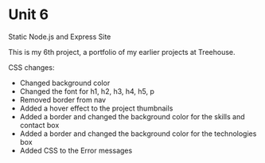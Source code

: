 # Unit 6
 Static Node.js and Express Site

This is my 6th project, a portfolio of my earlier projects at Treehouse.

 

CSS changes:
- Changed background color
- Changed the font for h1, h2, h3, h4, h5, p
- Removed border from nav
- Added a hover effect to the project thumbnails
- Added a border and changed the background color for the skills and contact box
- Added a border and changed the background color for the technologies box
- Added CSS to the Error messages
